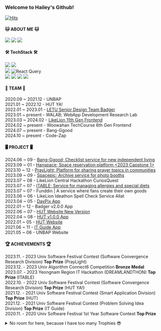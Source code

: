 ### Welcome to Hailey's Github!   

[![Hits](https://hits.seeyoufarm.com/api/count/incr/badge.svg?url=https%3A%2F%2Fgithub.com%2Fhealim01&count_bg=%23673DC8&title_bg=%23555555&icon=&icon_color=%23E7E7E7&title=hits&edge_flat=false)](https://hits.seeyoufarm.com)


#### 🐱 ABOUT ME 🐱
<a href="mailto:HyelimChoi01@gmail.com"><img src="https://img.shields.io/badge/gmail-EA4335?style=for-the-badge&logo=gmail&logoColor=white"/></a>
<a href="https://healim01.tistory.com/"><img src="https://img.shields.io/badge/tistory-000000?style=for-the-badge&logo=tistory&logoColor=white"/></a>
<a href="https://www.linkedin.com/in/hyelim-choi01/"><img src="https://img.shields.io/badge/LinkedIn-0077B5?style=for-the-badge&logo=linkedin&logoColor=white"/></a>


#### 🛠️ TechStack 🛠️
<img src="https://img.shields.io/badge/Javascript-F7DF1E?style=for-the-badge&logo=javascript&logoColor=FFFFFF"/> <img src="https://img.shields.io/badge/Typescript-3178C6?style=for-the-badge&logo=typescript&logoColor=FFFFFF"/>  
<img src="https://img.shields.io/badge/React-61DAFB?style=for-the-badge&logo=React&logoColor=FFFFFF"/> ![React Query](https://img.shields.io/badge/-React%20Query-FF4154?style=for-the-badge&logo=react%20query&logoColor=white) <br>
<img src="https://img.shields.io/badge/flutter-02569B?style=for-the-badge&logo=flutter&logoColor=white"> <img src="https://img.shields.io/badge/firebase-FFCA28?style=for-the-badge&logo=firebase&logoColor=white"> <img src="https://img.shields.io/badge/c++-00599C?style=for-the-badge&logo=c%2B%2B&logoColor=white"> <img src="https://img.shields.io/badge/python-3776AB?style=for-the-badge&logo=python&logoColor=white">


#### 🌱 TEAM 🌱
2020.09 ~ 2021.12 - UNBAP <br> 
2021.01 ~ 2022.12 - HUT YA! <br> 
2022.01 ~ 2023.01 - [LETU Senior Design Team Badger](https://www.letu.edu/academics/engineering/senior-design-projects.html) <br>
2023.01 ~ present - WALAB; WebApp Development Research Lab <br> 
2023.03 ~ 2024.02 - [LikeLion 11th Gen Frontend](https://hgulikelion.web.app/) <br> 
2024.02 ~ present - Woowahan TechCourse 6th Gen Frontend <br>
2024.07 ~ present - Bang-Ggood <br>
2024.10 ~ present - Code-Zap <br>




#### 🖥 PROJECT 🖥
2024.06 ~ 09 - [Bang-Ggood; Checklist service for new independent living](https://bang-ggood.com/) <br> 
2023.09 ~ 01 - [Hanspace; Space reservation platform <2023 Capstone 1>](https://hanspace.netlify.app/) <br> 
2023.10 ~ 12 - [PrayLight; Platform for sharing prayer topics in communities](https://praylight.netlify.app/)<br/> 
2023.09 ~ 09 - [Spacepic; Archive service for photo booths](http://space-pic.s3-website.ap-northeast-2.amazonaws.com/) <br> 
2023.07 ~ 08 - LikeLion Central Hackathon CuriosQuest <br> 
2023.07 ~ 07 - [ITABLE; Service for managing allergies and special diets](http://elasticbeanstalk-ap-northeast-2-666955593418.s3-website.ap-northeast-2.amazonaws.com/) <br> 
2023.07 ~ 07 - Funddin | A service where fans create their own goods <br> 
2023.06 ~ 06 - LikeLion Ideathon Spell Check Service Allat <br> 
2023.04 ~ 05 - [DayPix App](https://github.com/healim01/DayPix) <br> 
2022.01 ~ 12 - Badger v2.0.0 App <br> 
2022.06 ~ 07 - [HUT Website New Version](https://hut.handong.app/) <br> 
2022.04 ~ 08 - [HUT v1.0.0 App](https://apps.apple.com/us/app/hut/id1593293986) <br> 
2022.01 ~ 05 - [HUT Website](https://apps.apple.com/us/app/hut/id1593293986) <br> 
2021.06 ~ 11 - [IT Guide App](https://apps.apple.com/us/app/hut/id1593293986) <br> 
2021.05 ~ 06 - UNBAP Website

#### 🏆 ACHIEVEMENTS 🏆 
2023.11. - 2023 Univ Software Festival Contest (Software Convergence Research Division) **Top Prize** (PrayLight) <br>
2023.12. - 2023 Univ Algorithm Connect6 Competition **Bronze Medal** <br> 
2023.07. - 2023 Yeongnam Region IT Hackathon (DREAMLANDTHON) **Top Prize** (ITABLE) <br> 
2022.10. - 2022 Univ Software Festival Contest (Software Convergence Research Division) **Top Prize** (HUT YA!) <br> 
2021.12. - 2021 Univ Software Festival Contest (Smart Application Division) **Top Prize** (HUT) <br> 
2021.12. - 2021 Univ Software Festival Contest (Problem Solving Idea Division) **Top Prize** (IT Guide) <br> 
2020.11. - 2020 Univ Software Festival 1st Year Software Contest **Top Prize** <br> 



<details>
  <summary> No room for here, because I have too many Trophies 😎 </summary>

  <div markdown="1"> 
    
    2023.12. - 2023 Univ Algorithm Connect6 Competition **Bronze Medal**
2023.11. - 2023 Univ Programming Contest Encouragement Award  
2023.11. - 2023 Univ Software Festival Contest (Software Convergence Research Division) **Top Prize**  
2023.11. - 2023 Univ Software Festival Contest (Smart Application Division) **Encouragement Award**  
2023.11. - 2023 Univ Software Festival Contest (Problem Solving Idea Division) **Encouragement Award**  
2023.10. - 2023 ICPC Competition School **Silver Medal**  
2023.08. - 2023 BizFlow M Contest **Excellence Award**  
2023.07. - 2023 Yeongnam Region IT Hackathon (DREAMLANDTHON) **Top Prize**  
2023.06. - 2023 BizFlow M Pre-Contest **Excellence Award**  

2022.10. - 2022 Univ Software Festival Contest (Software Convergence Research Division) **Top Prize** (HUT YA!)  
2022.05. - 2022 Daegu Gyeongbuk Programming Contest **Encouragement Award**  

2021.12. - 2021 National University Programming Contest **Encouragement Award**  
2021.12. - 2021 Univ Software Festival Contest (Smart Application Division) **Top Prize** (HUT)  
2021.12. - 2021 Univ Software Festival Contest (Problem Solving Idea Division) **Top Prize** (IT Guide)  
2021.12. - 2021 BizFlow * HGU AppDev Contest **Encouragement Award** (Nearby Hospital Recommendation System)  

2020.12. - 2020 1st Year C Programming Contest **Encouragement Award**  
2020.11. - 2020 School Software Festival 1st Year Software Contest **Grand Prize**  
 
    
  </div>
</details>

<br>

